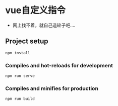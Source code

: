 # vue自定义指令

- 网上找不着，就自己造轮子吧....

## Project setup
```
npm install
```

### Compiles and hot-reloads for development
```
npm run serve
```

### Compiles and minifies for production
```
npm run build
```
